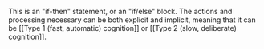This is an "if-then" statement, or an "if/else" block. The actions and processing necessary can be both explicit and implicit, meaning that it can be [[Type 1 (fast, automatic) cognition]] or [[Type 2 (slow, deliberate) cognition]].
